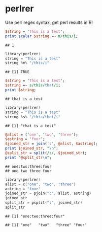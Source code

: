 # perlrer #
Use perl regex syntax, get perl results in R!


```perl
$string = 'This is a test';
print scalar $string =~ m/this/i;
```

```
## 1
```


```s
library(perlrer)
string = "This is a test"
string %m% "/this/i"
```

```
## [1] TRUE
```


```perl
$string = 'This is a test';
$string =~ s/this/that/i;
print $string;
```

```
## that is a test
```


```s
library(perlrer)
string = "This is a test"
string %s% "/this/that/i"
```

```
## [1] "that is a test"
```


```perl
@alist = ('one', 'two', 'three');
$astring = 'four';
$joined_str = join(':', @alist, $astring);
print $joined_str, "\n";
@split_str = split(/:/, $joined_str);
print "@split_str\n";
```

```
## one:two:three:four
## one two three four
```


```s
library(perlrer)
alist = c("one", "two", "three")
astring = "four"
joined_str = pjoin(":", alist, astring)
joined_str
split_str = psplit(":", joined_str)
split_str
```

```
## [1] "one:two:three:four"
```

```
## [1] "one"   "two"   "three" "four"
```


